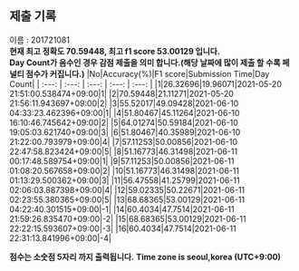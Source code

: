 


  
## 제출 기록  
이름 : 201721081  
**현재 최고 정확도 70.59448, 최고 f1 score 53.00129 입니다.**  
**Day Count가 음수인 경우 감점 제출을 의미 합니다.(해당 날짜에 많이 제출 할 수록 페널티 점수가 커집니다.)**
|No|Accuracy(%)|F1 score|Submission Time|Day Count|
| :---: | :---: | :---: | :---: | :---: |
|1|26.32696|19.96071|2021-05-20 21:51:00.538474+09:00|1|
|2|70.59448|21.11271|2021-05-20 21:56:11.943697+09:00|2|
|3|55.52017|49.09428|2021-06-10 04:33:23.462396+09:00|1|
|4|51.80467|45.11264|2021-06-10 16:10:46.745642+09:00|2|
|5|64.01274|50.59184|2021-06-10 19:05:03.621740+09:00|3|
|6|51.80467|40.35989|2021-06-10 21:22:00.793979+09:00|4|
|7|57.11253|50.00856|2021-06-10 22:47:58.823424+09:00|5|
|8|51.16773|46.31498|2021-06-11 00:17:48.589754+09:00|1|
|9|57.11253|50.00856|2021-06-11 01:08:20.567658+09:00|2|
|10|51.16773|46.31498|2021-06-11 01:13:29.500362+09:00|3|
|11|56.47558|41.25799|2021-06-11 02:06:03.887398+09:00|4|
|12|59.02335|50.22671|2021-06-11 02:23:55.380365+09:00|5|
|13|68.68365|53.00129|2021-06-11 04:22:40.301515+09:00|-1|
|14|60.4034|47.7514|2021-06-11 21:59:26.835470+09:00|-2|
|15|68.68365|53.00129|2021-06-11 22:22:15.593607+09:00|-3|
|16|60.4034|47.7514|2021-06-11 22:31:13.841996+09:00|-4|


**점수는 소숫점 5자리 까지 출력됩니다.**
**Time zone is seoul,korea (UTC+9:00)**
